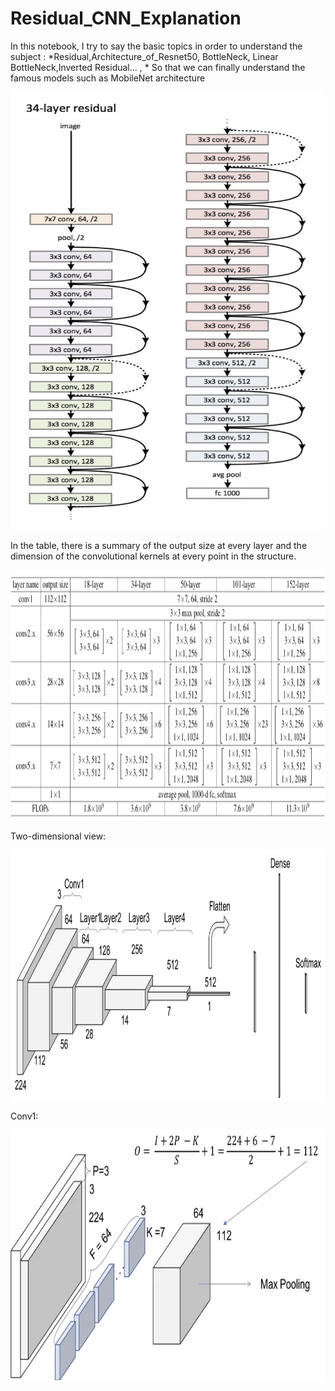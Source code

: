 # Residual_CNN_Explanation

In this notebook, I try to say the basic topics in order to understand the subject : *Residual,Architecture_of_Resnet50, BottleNeck, Linear BottleNeck,Inverted Residual... , * So that we can finally understand the famous models such as MobileNet architecture
 

<img src="https://github.com/SAMashiyane/Residual_CNN_Explanation/blob/main/image/34R.png" width="500" height="700">

In the table, there is a summary of the output size at every layer and the dimension of the convolutional kernels at every point in the structure.

<img src="https://github.com/SAMashiyane/Residual_CNN_Explanation/blob/main/image/Resnets_tabel.jpg" width="600" height="400">

Two-dimensional view:

<img src="https://github.com/SAMashiyane/Residual_CNN_Explanation/blob/main/image/aspect_resnet34.jpg" width="600" height="400">

Conv1:

<img src="https://github.com/SAMashiyane/Residual_CNN_Explanation/blob/main/image/conv1_resnet34.jpg" width="600" height="400">





